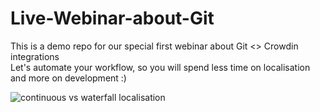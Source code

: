 # Live-Webinar-about-Git
This is a demo repo for our special first webinar about Git &lt;> Crowdin integrations
</br>
Let's automate your workflow, so you will spend less time on localisation and more on development :)

![continuous vs waterfall localisation](https://i.ibb.co/pdq1x64/1.png)
